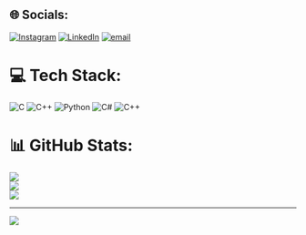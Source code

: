 
## 🌐 Socials:
[![Instagram](https://img.shields.io/badge/Instagram-%23E4405F.svg?logo=Instagram&logoColor=white)](https://instagram.com/backagainstwall) [![LinkedIn](https://img.shields.io/badge/LinkedIn-%230077B5.svg?logo=linkedin&logoColor=white)](https://linkedin.com/in/rajat004) [![email](https://img.shields.io/badge/Email-D14836?logo=gmail&logoColor=white)](mailto:rk.rajat004@gmail.com) 

# 💻 Tech Stack:
![C](https://img.shields.io/badge/c-%2300599C.svg?style=flat&logo=c&logoColor=white) ![C++](https://img.shields.io/badge/c++-%2300599C.svg?style=flat&logo=c%2B%2B&logoColor=white) ![Python](https://img.shields.io/badge/python-3670A0?style=flat&logo=python&logoColor=ffdd54) ![C#](https://img.shields.io/badge/c%23-%23239120.svg?style=flat&logo=csharp&logoColor=white) ![C++](https://img.shields.io/badge/c++-%2300599C.svg?style=flat&logo=c%2B%2B&logoColor=white)
# 📊 GitHub Stats:
![](https://github-readme-stats.vercel.app/api?username=papitaxo&theme=blue_navy&hide_border=false&include_all_commits=false&count_private=false)<br/>
![](https://nirzak-streak-stats.vercel.app/?user=papitaxo&theme=blue_navy&hide_border=false)<br/>
![](https://github-readme-stats.vercel.app/api/top-langs/?username=papitaxo&theme=blue_navy&hide_border=false&include_all_commits=false&count_private=false&layout=compact)

---
[![](https://visitcount.itsvg.in/api?id=papitaxo&icon=0&color=0)](https://visitcount.itsvg.in)

<!-- Proudly created with GPRM ( https://gprm.itsvg.in ) -->
